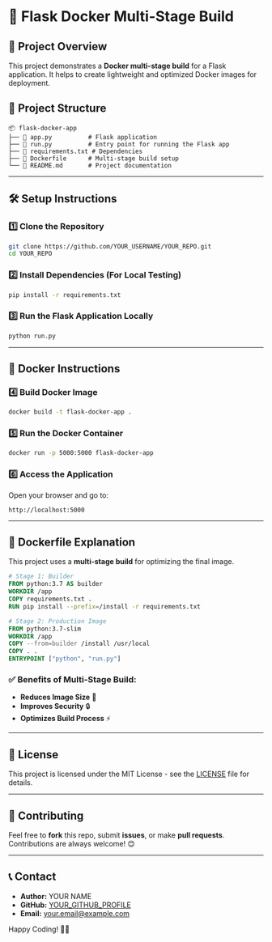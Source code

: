 # 🚀 Flask Docker Multi-Stage Build

## 📌 Project Overview
This project demonstrates a **Docker multi-stage build** for a Flask application. It helps to create lightweight and optimized Docker images for deployment.

## 📂 Project Structure
```
📦 flask-docker-app
├── 📄 app.py          # Flask application
├── 📄 run.py          # Entry point for running the Flask app
├── 📄 requirements.txt # Dependencies
├── 📄 Dockerfile      # Multi-stage build setup
└── 📄 README.md       # Project documentation
```

---

## 🛠️ Setup Instructions
### 1️⃣ Clone the Repository
```sh
git clone https://github.com/YOUR_USERNAME/YOUR_REPO.git
cd YOUR_REPO
```

### 2️⃣ Install Dependencies (For Local Testing)
```sh
pip install -r requirements.txt
```

### 3️⃣ Run the Flask Application Locally
```sh
python run.py
```

---

## 🐳 Docker Instructions
### 4️⃣ Build Docker Image
```sh
docker build -t flask-docker-app .
```

### 5️⃣ Run the Docker Container
```sh
docker run -p 5000:5000 flask-docker-app
```

### 6️⃣ Access the Application
Open your browser and go to:
```
http://localhost:5000
```

---

## 📌 Dockerfile Explanation
This project uses a **multi-stage build** for optimizing the final image.
```dockerfile
# Stage 1: Builder
FROM python:3.7 AS builder
WORKDIR /app
COPY requirements.txt .
RUN pip install --prefix=/install -r requirements.txt

# Stage 2: Production Image
FROM python:3.7-slim
WORKDIR /app
COPY --from=builder /install /usr/local
COPY . .
ENTRYPOINT ["python", "run.py"]
```

### ✅ **Benefits of Multi-Stage Build:**
- **Reduces Image Size** 🚀
- **Improves Security** 🔒
- **Optimizes Build Process** ⚡

---

## 📜 License
This project is licensed under the MIT License - see the [LICENSE](LICENSE) file for details.

---

## 🤝 Contributing
Feel free to **fork** this repo, submit **issues**, or make **pull requests**. Contributions are always welcome! 😊

---

## 📞 Contact
- **Author:** YOUR NAME
- **GitHub:** [YOUR_GITHUB_PROFILE](https://github.com/YOUR_USERNAME)
- **Email:** your.email@example.com

Happy Coding! 🚀🔥

